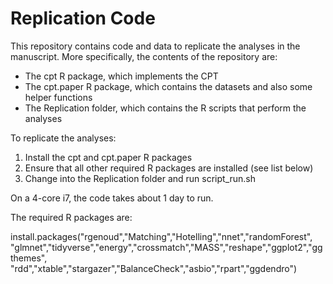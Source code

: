 # Replication Code

This repository contains code and data to replicate the analyses in the manuscript.  More specifically, the contents of the repository are:
* The cpt R package, which implements the CPT
* The cpt.paper R package, which contains the datasets and also some helper functions
* The Replication folder, which contains the R scripts that perform the analyses

To replicate the analyses:
1. Install the cpt and cpt.paper R packages
2. Ensure that all other required R packages are installed (see list below)
3. Change into the Replication folder and run script_run.sh

On a 4-core i7, the code takes about 1 day to run.

The required R packages are:

install.packages("rgenoud","Matching","Hotelling","nnet","randomForest",
"glmnet","tidyverse","energy","crossmatch","MASS","reshape","ggplot2","ggthemes",
"rdd","xtable","stargazer","BalanceCheck","asbio","rpart","ggdendro")
